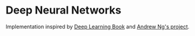 # Deep Neural Networks

Implementation inspired by [Deep Learning Book](http://www.deeplearningbook.org/) and [Andrew Ng's project](https://www.deeplearning.ai/).

